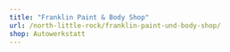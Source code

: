 ```yaml
---
title: "Franklin Paint & Body Shop"
url: /north-little-rock/franklin-paint-und-body-shop/
shop: Autowerkstatt
---
```

